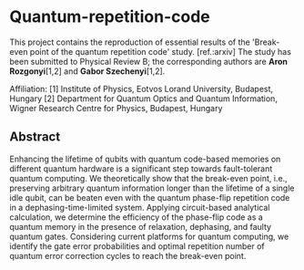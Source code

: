 # Quantum-repetition-code

This project contains the reproduction of essential results of the 'Break-even point of the quantum repetition code' study. [ref.:arxiv]
The study has been submitted to Physical Review B; the corresponding authors are **Aron Rozgonyi**[1,2] and **Gabor Szechenyi**[1,2]. 

Affiliation:
[1] Institute of Physics, Eotvos Lorand University, Budapest, Hungary
[2] Department for Quantum Optics and Quantum Information, Wigner Research Centre for Physics, Budapest, Hungary

## Abstract

Enhancing the lifetime of qubits with quantum code-based memories on different quantum hardware is a significant step towards fault-tolerant quantum 
computing. We theoretically show that the break-even point, i.e., preserving arbitrary quantum information  longer than the lifetime of a single idle 
qubit, can be beaten even with the quantum phase-flip repetition code in a dephasing-time-limited system. Applying circuit-based analytical calculation, we 
determine the efficiency of the phase-flip code as a quantum memory in the presence of relaxation, dephasing, and faulty quantum gates. Considering current 
platforms for quantum computing, we identify the gate error probabilities and optimal repetition number of quantum error correction cycles to reach the 
break-even point. 
